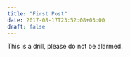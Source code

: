 ```yaml
---
title: "First Post"
date: 2017-08-17T23:52:08+03:00
draft: false
---
```


This is a drill, please do not be alarmed.
